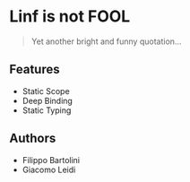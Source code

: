 # Linf is not FOOL

> Yet another bright and funny quotation...

## Features

- Static Scope
- Deep Binding
- Static Typing

## Authors

- Filippo Bartolini
- Giacomo Leidi

